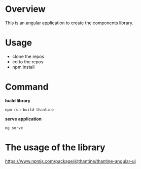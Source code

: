 # Overview
This is an angular application to create the components library.

# Usage
- clone the repos
- cd to the repos
- npm install

# Command
**build library**
```
npm run build-thantine
```

**serve application**
```
ng serve
```

# The usage of the library
https://www.npmjs.com/package/@thantine/thantine-angular-ui
